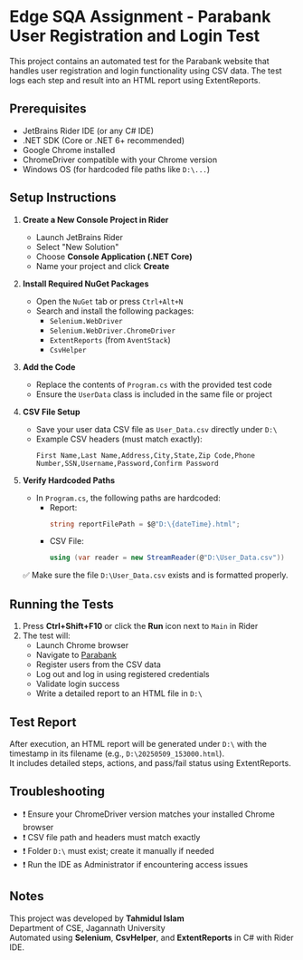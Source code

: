 # Edge SQA Assignment - Parabank User Registration and Login Test

This project contains an automated test for the Parabank website that handles user registration and login functionality using CSV data. The test logs each step and result into an HTML report using ExtentReports.

## Prerequisites

- JetBrains Rider IDE (or any C# IDE)
- .NET SDK (Core or .NET 6+ recommended)
- Google Chrome installed
- ChromeDriver compatible with your Chrome version
- Windows OS (for hardcoded file paths like `D:\...`)

## Setup Instructions

1. **Create a New Console Project in Rider**

   - Launch JetBrains Rider
   - Select "New Solution"
   - Choose **Console Application (.NET Core)**
   - Name your project and click **Create**

2. **Install Required NuGet Packages**

   - Open the `NuGet` tab or press `Ctrl+Alt+N`
   - Search and install the following packages:
     - `Selenium.WebDriver`
     - `Selenium.WebDriver.ChromeDriver`
     - `ExtentReports` (from `AventStack`)
     - `CsvHelper`

3. **Add the Code**

   - Replace the contents of `Program.cs` with the provided test code
   - Ensure the `UserData` class is included in the same file or project

4. **CSV File Setup**

   - Save your user data CSV file as `User_Data.csv` directly under `D:\`
   - Example CSV headers (must match exactly):
     ```
     First Name,Last Name,Address,City,State,Zip Code,Phone Number,SSN,Username,Password,Confirm Password
     ```

5. **Verify Hardcoded Paths**

   - In `Program.cs`, the following paths are hardcoded:
     - Report:
       ```csharp
       string reportFilePath = $@"D:\{dateTime}.html";
       ```
     - CSV File:
       ```csharp
       using (var reader = new StreamReader(@"D:\User_Data.csv"))
       ```
   ✅ Make sure the file `D:\User_Data.csv` exists and is formatted properly.

## Running the Tests

1. Press **Ctrl+Shift+F10** or click the **Run** icon next to `Main` in Rider
2. The test will:
   - Launch Chrome browser
   - Navigate to [Parabank](https://parabank.parasoft.com/parabank/index.htm)
   - Register users from the CSV data
   - Log out and log in using registered credentials
   - Validate login success
   - Write a detailed report to an HTML file in `D:\`

## Test Report

After execution, an HTML report will be generated under `D:\` with the timestamp in its filename (e.g., `D:\20250509_153000.html`).  
It includes detailed steps, actions, and pass/fail status using ExtentReports.

## Troubleshooting

- ❗ Ensure your ChromeDriver version matches your installed Chrome browser
- ❗ CSV file path and headers must match exactly
- ❗ Folder `D:\` must exist; create it manually if needed
- ❗ Run the IDE as Administrator if encountering access issues

## Notes

This project was developed by **Tahmidul Islam**  
Department of CSE, Jagannath University  
Automated using **Selenium**, **CsvHelper**, and **ExtentReports** in C# with Rider IDE.
